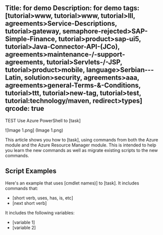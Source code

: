 Title: for demo
Description: for demo
tags: [tutorial>www, tutorial>www, tutorial>lll, agreements>Service-Descriptions, tutorial>gateway, semaphore-rejected>SAP-Simple-Finance, tutorial>product>sap-ui5, tutorial>Java-Connector-API-(JCo), agreements>maintenance-/-support-agreements, tutorial>Servlets-/-JSP, tutorial>product>mobile, language>Serbian---Latin, solution>security, agreements>aaa, agreements>general-Terms-&-Conditions, tutorial>ttt, tutorial>new-tag, tutorial>test, tutorial:technology/maven, redirect>types]
qrcode: true
---
TEST 
Use Azure PowerShell to [task]  

 ![Image 1.png] (Image 1.png)
 
This article shows you how to [task], using commands from both the Azure module and the Azure Resource Manager module. This is intended to help you learn the new commands as well as migrate existing scripts to the new commands.

## Script  Examples

Here's an example that uses [cmdlet names)] to [task]. It includes commands that:

- [short verb, uses, has, is, etc]
- [next short verb] 

 It includes the following variables:

- [variable 1]
- [variable 2]
